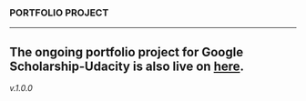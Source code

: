 ### PORTFOLIO PROJECT
---
The ongoing portfolio project for Google Scholarship-Udacity is also live on [here](https://webdemo-390eb.firebaseapp.com/#home).
----
_v.1.0.0_